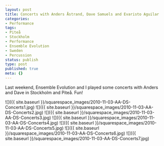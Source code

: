 ```yaml
---
layout: post
title: Concerts with Anders Åstrand, Dave Samuels and Evaristo Aguilar
categories:
- Performance
tags:
- Piteå
- Stockholm
- Performance
- Ensemble Evolution
- Sweden
- Percussion
status: publish
type: post
published: true
meta: {}
---
```


Last weekend, Ensemble Evolution and I played some concerts with Anders and Dave in Stockholm and Piteå. Fun!

![]({{ site.baseurl }}/squarespace_images/2010-11-03-AA-DS-Concerts1.jpg)
![]({{ site.baseurl }}/squarespace_images/2010-11-03-AA-DS-Concerts2.jpg)
![]({{ site.baseurl }}/squarespace_images/2010-11-03-AA-DS-Concerts3.jpg)
![]({{ site.baseurl }}/squarespace_images/2010-11-03-AA-DS-Concerts4.jpg)
![]({{ site.baseurl }}/squarespace_images/2010-11-03-AA-DS-Concerts5.jpg)
![]({{ site.baseurl }}/squarespace_images/2010-11-03-AA-DS-Concerts6.jpg)
![]({{ site.baseurl }}/squarespace_images/2010-11-03-AA-DS-Concerts7.jpg)

